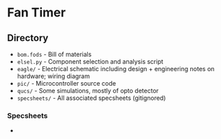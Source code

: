 # Fan Timer

## Directory

- `bom.fods` - Bill of materials
- `elsel.py` - Component selection and analysis script
- `eagle/` - Electrical schematic including design + engineering notes on hardware; wiring diagram
- `pic/` - Microcontroller source code
- `qucs/` - Some simulations, mostly of opto detector
- `specsheets/` - All associated specsheets (gitignored)

### Specsheets

- 